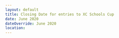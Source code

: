 ```yaml
---
layout: default
title: Closing Date for entries to XC Schools Cup
date: June 2020
dateOverride: June 2020
location:
---
```

